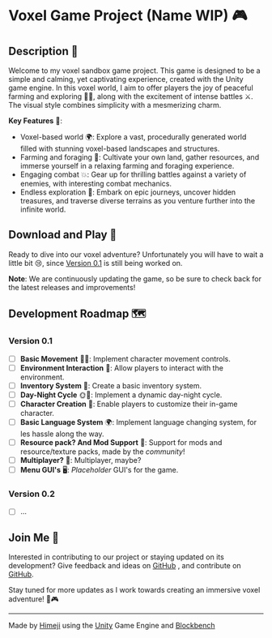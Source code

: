 # Voxel Game Project (Name WIP) 🎮

## Description 🌟
 Welcome to <!-- our --> my voxel sandbox game project. This game is designed to be a simple and calming, yet captivating experience, created with the Unity game engine. In this voxel world, <!-- we --> I aim to offer players the joy of peaceful farming and exploring 🌾🍂, along with the excitement of intense battles ⚔️. The visual style combines simplicity with a mesmerizing charm.

**Key Features** 🎉:
- Voxel-based world 🌍: Explore a vast, procedurally generated world filled with stunning voxel-based landscapes and structures.
- Farming and foraging 🚜: Cultivate your own land, gather resources, and immerse yourself in a relaxing farming and foraging experience.
- Engaging combat 💥: Gear up for thrilling battles against a variety of enemies, with interesting combat mechanics.
- Endless exploration 🌄: Embark on epic journeys, uncover hidden treasures, and traverse diverse terrains as you venture further into the infinite world.

## Download and Play 🚀
Ready to dive into our voxel adventure? <!-- You can download and play the latest version of our game right now on [itch.io](https://h1mejidev.itch.io/voxel-game) or here on [GitHub](https://github.com/HimejiDev/Voxel-Game/releases/latest) --> Unfortunately you will have to wait a little bit 😢, since [Version 0.1](https://github.com/HimejiDev/Voxel-Game/#version-01) is still being worked on.

**Note**: We are continuously updating the game, so be sure to check back for the latest releases and improvements!

## Development Roadmap 🗺️
### Version 0.1
- [ ] **Basic Movement** 🏃‍♂️: Implement character movement controls.
- [ ] **Environment Interaction** 🌳: Allow players to interact with the environment.
- [ ] **Inventory System** 🎒: Create a basic inventory system.
- [ ] **Day-Night Cycle** 🌞🌚: Implement a dynamic day-night cycle.
- [ ] **Character Creation** 👤: Enable players to customize their in-game character.
- [ ] **Basic Language System** 🌍: Implement language changing system, for les hassle along the way.
- [ ] **Resource pack? And Mod Support** 💪: Support for mods and resource/texture packs, made by the *community*!
- [ ] **Multiplayer?** 🤼: Multiplayer, maybe?
- [ ] **Menu GUI's** 🖥: *Placeholder* GUI's for the game.

### Version 0.2
- [ ] ...

## Join <!-- Us --> Me 🤝
Interested in contributing to our project or staying updated on its development? Give feedback and ideas on [GitHub](https://github.com/HimejiDev/Voxel-Game/issues) <!-- or [Discord](https://discord.gg/your-discord-link) -->, and contribute on [GitHub](https://github.com/HimejiDev/Voxel-Game/pulls).

Stay tuned for more updates as <!-- we --> I work towards creating an immersive voxel adventure! 🌟🎮

---

Made by [Himeji](https://himeji.dev/) using the [Unity](https://unity.com/) Game Engine and [Blockbench](https://blockbench.net/)